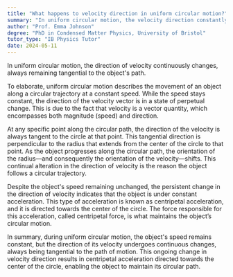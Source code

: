 ```yaml
---
title: "What happens to velocity direction in uniform circular motion?"
summary: "In uniform circular motion, the velocity direction constantly changes, always tangential to the path of motion."
author: "Prof. Emma Johnson"
degree: "PhD in Condensed Matter Physics, University of Bristol"
tutor_type: "IB Physics Tutor"
date: 2024-05-11
---
```


In uniform circular motion, the direction of velocity continuously changes, always remaining tangential to the object's path.

To elaborate, uniform circular motion describes the movement of an object along a circular trajectory at a constant speed. While the speed stays constant, the direction of the velocity vector is in a state of perpetual change. This is due to the fact that velocity is a vector quantity, which encompasses both magnitude (speed) and direction.

At any specific point along the circular path, the direction of the velocity is always tangent to the circle at that point. This tangential direction is perpendicular to the radius that extends from the center of the circle to that point. As the object progresses along the circular path, the orientation of the radius—and consequently the orientation of the velocity—shifts. This continual alteration in the direction of velocity is the reason the object follows a circular trajectory.

Despite the object's speed remaining unchanged, the persistent change in the direction of velocity indicates that the object is under constant acceleration. This type of acceleration is known as centripetal acceleration, and it is directed towards the center of the circle. The force responsible for this acceleration, called centripetal force, is what maintains the object’s circular motion.

In summary, during uniform circular motion, the object's speed remains constant, but the direction of its velocity undergoes continuous changes, always being tangential to the path of motion. This ongoing change in velocity direction results in centripetal acceleration directed towards the center of the circle, enabling the object to maintain its circular path.
    